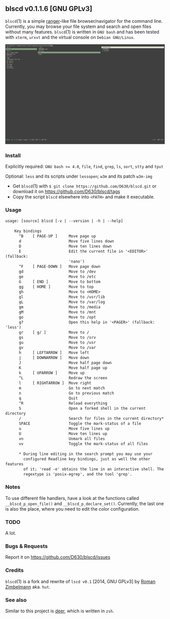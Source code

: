 ## blscd v0.1.1.6 [GNU GPLv3]

`blscd`(1) is a simple [ranger](http://ranger.nongnu.org/)-like file browser/navigator for the command line. Currently, you may browse your file system and search and open files without many features. `blscd`(1) is written in `GNU bash` and has been tested with `xterm`, `urxvt` and the virtual console on `Debian GNU/Linux`.

![](https://raw.githubusercontent.com/D630/blscd/master/doc/blscd.png)

### Install

Explicitly required: `GNU bash >= 4.0`, `file`, `find`, `grep`, `ls`, `sort`, `stty` and `tput`

Optional: `less` and its scripts under `lessopen`; `w3m` and its patch `w3m-img`

* Get `blscd`(1) with `$ git clone https://github.com/D630/blscd.git` or
  download it on https://github.com/D630/blscd/tags
* Copy the script `blscd` elsewhere into `<PATH>` and make it executable.

### Usage

```
usage: [source] blscd [-v | --version | -h | --help]

    Key bindings
      ^B    [ PAGE-UP ]     Move page up
      d                     Move five lines down
      D                     Move ten lines down
      E                     Edit the current file in '<EDITOR>' (fallback:
                            'nano')
      ^F    [ PAGE-DOWN ]   Move page down
      gd                    Move to /dev
      ge                    Move to /etc
      G     [ END ]         Move to bottom
      gg    [ HOME ]        Move to top
      gh                    Move to <HOME>
      gl                    Move to /usr/lib
      gL                    Move to /var/log
      gm                    Move to /media
      gM                    Move to /mnt
      go                    Move to /opt
      g?                    Open this help in '<PAGER>' (fallback: 'less')
      gr    [ g/ ]          Move to /
      gs                    Move to /srv
      gu                    Move to /usr
      gv                    Move to /var
      h     [ LEFTARROW ]   Move left
      j     [ DOWNARROW ]   Move down
      J                     Move half page down
      K                     Move half page up
      k     [ UPARROW ]     Move up
      ^L                    Redraw the screen
      l     [ RIGHTARROW ]  Move right
      m                     Go to next match
      n                     Go to previous match
      q                     Quit
      ^R                    Reload everything
      S                     Open a forked shell in the current directory
      /                     Search for files in the current directory*
      SPACE                 Toggle the mark-status of a file
      u                     Move five lines up
      U                     Move ten lines up
      vn                    Unmark all files
      vv                    Toggle the mark-status of all files

      * During line editing in the search prompt you may use your
        configured Readline key bindings, just as well the other features
        of it; 'read -e' obtains the line in an interactive shell. The
        regextype is 'posix-egrep', and the tool 'grep'.
```

### Notes

To use different file handlers, have a look at the functions called `__blscd_p_open_file()` and `__blscd_p_declare_set()`. Currently, the last one is also the place, where you need to edit the color configuration.

### TODO

A lot.

### Bugs & Requests

Report it on https://github.com/D630/blscd/issues

### Credits

`blscd`(1) is a fork and rewrite of `lscd v0.1` [2014, GNU GPLv3] by [Roman Zimbelmann](https://github.com/hut/lscd) aka. `hut`.

### See also

Similar to this project is [deer](https://github.com/vifon/deer), which is written in `zsh`.
